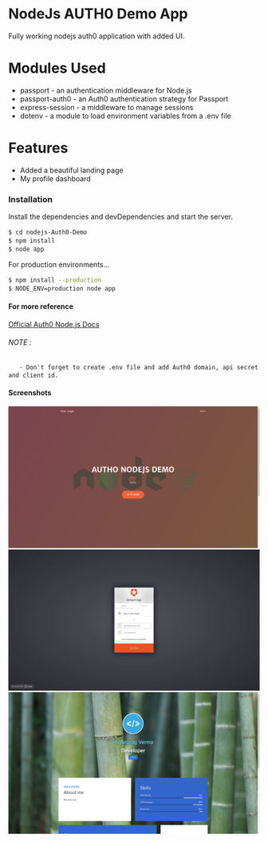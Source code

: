 # NodeJs AUTH0 Demo App
Fully working nodejs auth0 application with added UI.

# Modules Used

 - passport - an authentication middleware for Node.js
- passport-auth0 - an Auth0 authentication strategy for Passport
- express-session - a middleware to manage sessions
- dotenv - a module to load environment variables from a .env file
# Features
- Added a beautiful landing page
- My profile dashboard
### Installation

Install the dependencies and devDependencies and start the server.

```sh
$ cd nodejs-Auth0-Demo
$ npm install 
$ node app
```

For production environments...

```sh
$ npm install --production
$ NODE_ENV=production node app
```
#### For more reference
[Official Auth0 Node.js Docs](https://auth0.com/docs/quickstart/webapp/nodejs/01-login?download=true)
###### NOTE :
       - Don't forget to create .env file and add Auth0 domain, api secret and client id.
#### Screenshots
![Landing Page](https://github.com/anurag0608/nodejs-Auth0-Demo/blob/master/ss/1.png)
![Auth0 Api](https://github.com/anurag0608/nodejs-Auth0-Demo/blob/master/ss/2.png)
![User Profile](https://github.com/anurag0608/nodejs-Auth0-Demo/blob/master/ss/3.png)

